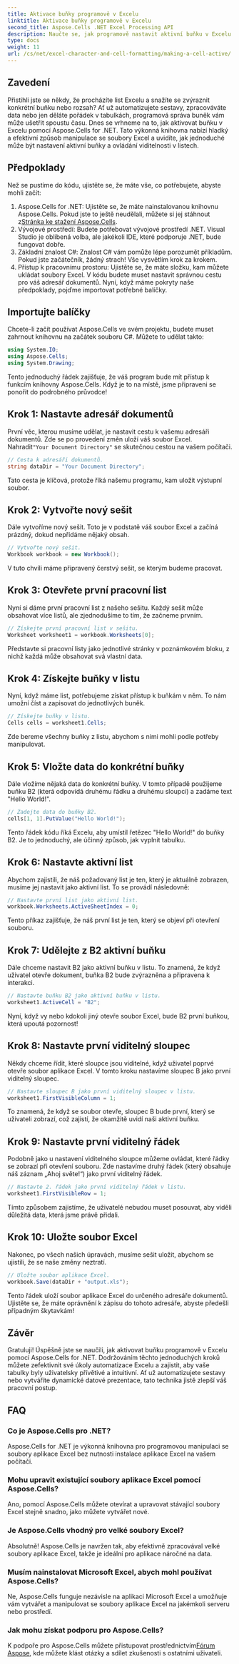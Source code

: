 ```yaml
---
title: Aktivace buňky programově v Excelu
linktitle: Aktivace buňky programově v Excelu
second_title: Aspose.Cells .NET Excel Processing API
description: Naučte se, jak programově nastavit aktivní buňku v Excelu pomocí Aspose.Cells for .NET, pomocí tohoto komplexního průvodce.
type: docs
weight: 11
url: /cs/net/excel-character-and-cell-formatting/making-a-cell-active/
---
```

## Zavedení
Přistihli jste se někdy, že procházíte list Excelu a snažíte se zvýraznit konkrétní buňku nebo rozsah? Ať už automatizujete sestavy, zpracováváte data nebo jen děláte pořádek v tabulkách, programová správa buněk vám může ušetřit spoustu času. Dnes se vrhneme na to, jak aktivovat buňku v Excelu pomocí Aspose.Cells for .NET. Tato výkonná knihovna nabízí hladký a efektivní způsob manipulace se soubory Excel a uvidíte, jak jednoduché může být nastavení aktivní buňky a ovládání viditelnosti v listech.
## Předpoklady
Než se pustíme do kódu, ujistěte se, že máte vše, co potřebujete, abyste mohli začít:
1.  Aspose.Cells for .NET: Ujistěte se, že máte nainstalovanou knihovnu Aspose.Cells. Pokud jste to ještě neudělali, můžete si jej stáhnout z[Stránka ke stažení Aspose.Cells](https://releases.aspose.com/cells/net/).
2. Vývojové prostředí: Budete potřebovat vývojové prostředí .NET. Visual Studio je oblíbená volba, ale jakékoli IDE, které podporuje .NET, bude fungovat dobře.
3. Základní znalost C#: Znalost C# vám pomůže lépe porozumět příkladům. Pokud jste začátečník, žádný strach! Vše vysvětlím krok za krokem.
4. Přístup k pracovnímu prostoru: Ujistěte se, že máte složku, kam můžete ukládat soubory Excel. V kódu budete muset nastavit správnou cestu pro váš adresář dokumentů.
Nyní, když máme pokryty naše předpoklady, pojďme importovat potřebné balíčky.
## Importujte balíčky
Chcete-li začít používat Aspose.Cells ve svém projektu, budete muset zahrnout knihovnu na začátek souboru C#. Můžete to udělat takto:
```csharp
using System.IO;
using Aspose.Cells;
using System.Drawing;
```
Tento jednoduchý řádek zajišťuje, že váš program bude mít přístup k funkcím knihovny Aspose.Cells. Když je to na místě, jsme připraveni se ponořit do podrobného průvodce!
## Krok 1: Nastavte adresář dokumentů
 První věc, kterou musíme udělat, je nastavit cestu k vašemu adresáři dokumentů. Zde se po provedení změn uloží váš soubor Excel. Nahradit`"Your Document Directory"` se skutečnou cestou na vašem počítači.
```csharp
// Cesta k adresáři dokumentů.
string dataDir = "Your Document Directory";
```
Tato cesta je klíčová, protože říká našemu programu, kam uložit výstupní soubor.
## Krok 2: Vytvořte nový sešit
Dále vytvoříme nový sešit. Toto je v podstatě váš soubor Excel a začíná prázdný, dokud nepřidáme nějaký obsah.
```csharp
// Vytvořte nový sešit.
Workbook workbook = new Workbook();
```
V tuto chvíli máme připravený čerstvý sešit, se kterým budeme pracovat.
## Krok 3: Otevřete první pracovní list
Nyní si dáme první pracovní list z našeho sešitu. Každý sešit může obsahovat více listů, ale zjednodušíme to tím, že začneme prvním.
```csharp
// Získejte první pracovní list v sešitu.
Worksheet worksheet1 = workbook.Worksheets[0];
```
Představte si pracovní listy jako jednotlivé stránky v poznámkovém bloku, z nichž každá může obsahovat svá vlastní data.
## Krok 4: Získejte buňky v listu
Nyní, když máme list, potřebujeme získat přístup k buňkám v něm. To nám umožní číst a zapisovat do jednotlivých buněk.
```csharp
// Získejte buňky v listu.
Cells cells = worksheet1.Cells;
```
Zde bereme všechny buňky z listu, abychom s nimi mohli podle potřeby manipulovat.
## Krok 5: Vložte data do konkrétní buňky
Dále vložíme nějaká data do konkrétní buňky. V tomto případě použijeme buňku B2 (která odpovídá druhému řádku a druhému sloupci) a zadáme text "Hello World!".
```csharp
// Zadejte data do buňky B2.
cells[1, 1].PutValue("Hello World!");
```
Tento řádek kódu říká Excelu, aby umístil řetězec "Hello World!" do buňky B2. Je to jednoduchý, ale účinný způsob, jak vyplnit tabulku.
## Krok 6: Nastavte aktivní list
Abychom zajistili, že náš požadovaný list je ten, který je aktuálně zobrazen, musíme jej nastavit jako aktivní list. To se provádí následovně:
```csharp
// Nastavte první list jako aktivní list.
workbook.Worksheets.ActiveSheetIndex = 0;
```
Tento příkaz zajišťuje, že náš první list je ten, který se objeví při otevření souboru.
## Krok 7: Udělejte z B2 aktivní buňku
Dále chceme nastavit B2 jako aktivní buňku v listu. To znamená, že když uživatel otevře dokument, buňka B2 bude zvýrazněna a připravena k interakci.
```csharp
// Nastavte buňku B2 jako aktivní buňku v listu.
worksheet1.ActiveCell = "B2";
```
Nyní, když vy nebo kdokoli jiný otevře soubor Excel, bude B2 první buňkou, která upoutá pozornost!
## Krok 8: Nastavte první viditelný sloupec
Někdy chceme řídit, které sloupce jsou viditelné, když uživatel poprvé otevře soubor aplikace Excel. V tomto kroku nastavíme sloupec B jako první viditelný sloupec.
```csharp
// Nastavte sloupec B jako první viditelný sloupec v listu.
worksheet1.FirstVisibleColumn = 1;
```
To znamená, že když se soubor otevře, sloupec B bude první, který se uživateli zobrazí, což zajistí, že okamžitě uvidí naši aktivní buňku.
## Krok 9: Nastavte první viditelný řádek
Podobně jako u nastavení viditelného sloupce můžeme ovládat, které řádky se zobrazí při otevření souboru. Zde nastavíme druhý řádek (který obsahuje náš záznam „Ahoj světe!“) jako první viditelný řádek.
```csharp
// Nastavte 2. řádek jako první viditelný řádek v listu.
worksheet1.FirstVisibleRow = 1;
```
Tímto způsobem zajistíme, že uživatelé nebudou muset posouvat, aby viděli důležitá data, která jsme právě přidali.
## Krok 10: Uložte soubor Excel
Nakonec, po všech našich úpravách, musíme sešit uložit, abychom se ujistili, že se naše změny neztratí.
```csharp
// Uložte soubor aplikace Excel.
workbook.Save(dataDir + "output.xls");
```
Tento řádek uloží soubor aplikace Excel do určeného adresáře dokumentů. Ujistěte se, že máte oprávnění k zápisu do tohoto adresáře, abyste předešli případným škytavkám!
## Závěr
Gratuluji! Úspěšně jste se naučili, jak aktivovat buňku programově v Excelu pomocí Aspose.Cells for .NET. Dodržováním těchto jednoduchých kroků můžete zefektivnit své úkoly automatizace Excelu a zajistit, aby vaše tabulky byly uživatelsky přívětivé a intuitivní. Ať už automatizujete sestavy nebo vytváříte dynamické datové prezentace, tato technika jistě zlepší váš pracovní postup.
## FAQ
### Co je Aspose.Cells pro .NET?
Aspose.Cells for .NET je výkonná knihovna pro programovou manipulaci se soubory aplikace Excel bez nutnosti instalace aplikace Excel na vašem počítači.
### Mohu upravit existující soubory aplikace Excel pomocí Aspose.Cells?
Ano, pomocí Aspose.Cells můžete otevírat a upravovat stávající soubory Excel stejně snadno, jako můžete vytvářet nové.
### Je Aspose.Cells vhodný pro velké soubory Excel?
Absolutně! Aspose.Cells je navržen tak, aby efektivně zpracovával velké soubory aplikace Excel, takže je ideální pro aplikace náročné na data.
### Musím nainstalovat Microsoft Excel, abych mohl používat Aspose.Cells?
Ne, Aspose.Cells funguje nezávisle na aplikaci Microsoft Excel a umožňuje vám vytvářet a manipulovat se soubory aplikace Excel na jakémkoli serveru nebo prostředí.
### Jak mohu získat podporu pro Aspose.Cells?
 K podpoře pro Aspose.Cells můžete přistupovat prostřednictvím[Fórum Aspose](https://forum.aspose.com/c/cells/9), kde můžete klást otázky a sdílet zkušenosti s ostatními uživateli.
